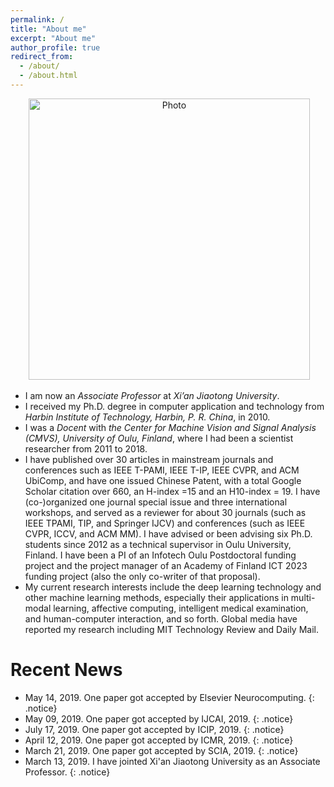 ```yaml
---
permalink: /
title: "About me"
excerpt: "About me"
author_profile: true
redirect_from: 
  - /about/
  - /about.html
---
```


<p align="center">
  <img src="https://xiaopenghong.github.io/files/xiaopeng.jpg?raw=true" alt="Photo" style="width: 450px;"/> 
</p>

* I am now an <i>Associate Professor</i> at <i>Xi’an Jiaotong University</i>. 
* I received my Ph.D. degree in computer application and technology from <i>Harbin Institute of Technology, Harbin, P. R. China</i>, in 2010. 
* I was a <i>Docent</i> with <i>the Center for Machine Vision and Signal Analysis (CMVS), University of Oulu, Finland</i>, where I had been a scientist researcher from 2011 to 2018. 
* I have published over 30 articles in mainstream journals and conferences such as IEEE T-PAMI, IEEE T-IP, IEEE CVPR, and ACM UbiComp, and have one issued Chinese Patent, with a total Google Scholar citation over 660, an H-index =15 and an H10-index = 19. I have (co-)organized one journal special issue and three international workshops, and served as a reviewer for about 30 journals (such as IEEE TPAMI, TIP, and Springer IJCV) and conferences (such as IEEE CVPR, ICCV, and ACM MM). I have advised or been advising six Ph.D. students since 2012 as a technical supervisor in Oulu University, Finland. I have been a PI of an Infotech Oulu Postdoctoral funding project and the project manager of an Academy of Finland ICT 2023 funding project (also the only co-writer of that proposal). 
* My current research interests include the deep learning technology and other machine learning methods, especially their applications in multi-modal learning, affective computing, intelligent medical examination, and human-computer interaction, and so forth. Global media have reported my research including MIT Technology Review and Daily Mail.



# Recent News
* May 14, 2019. One paper got accepted by Elsevier Neurocomputing.
{: .notice}
* May 09, 2019. One paper got accepted by IJCAI, 2019. 
{: .notice}
* July 17, 2019. One paper got accepted by ICIP, 2019. 
{: .notice}
* April 12, 2019. One paper got accepted by ICMR, 2019. 
{: .notice}
* March 21, 2019. One paper got accepted by SCIA, 2019. 
{: .notice}
* March 13, 2019. I have jointed Xi'an Jiaotong University as an Associate Professor. 
{: .notice}